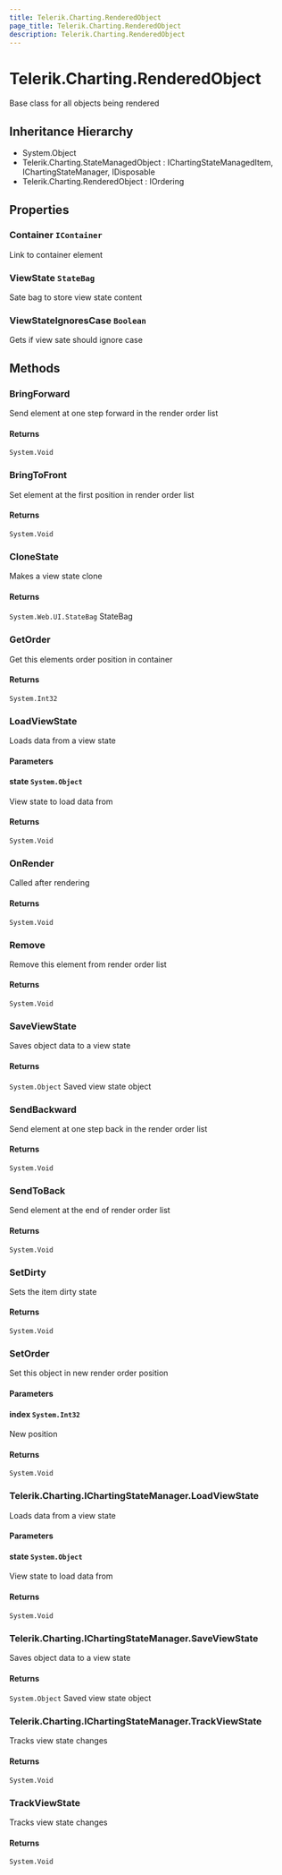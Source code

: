 ```yaml
---
title: Telerik.Charting.RenderedObject
page_title: Telerik.Charting.RenderedObject
description: Telerik.Charting.RenderedObject
---
```


# Telerik.Charting.RenderedObject

Base class for all objects being rendered

## Inheritance Hierarchy

* System.Object
* Telerik.Charting.StateManagedObject : IChartingStateManagedItem, IChartingStateManager, IDisposable
* Telerik.Charting.RenderedObject : IOrdering

## Properties

###  Container `IContainer`

Link to container element

###  ViewState `StateBag`

Sate bag to store view state content

###  ViewStateIgnoresCase `Boolean`

Gets if view sate should ignore case

## Methods

###  BringForward

Send element at one step forward in the render order list

#### Returns

`System.Void` 

###  BringToFront

Set element at the first position in render order list

#### Returns

`System.Void` 

###  CloneState

Makes a view state clone

#### Returns

`System.Web.UI.StateBag` StateBag

###  GetOrder

Get this elements order position in container

#### Returns

`System.Int32` 

###  LoadViewState

Loads data from a view state

#### Parameters

#### state `System.Object`

View state to load data from

#### Returns

`System.Void` 

###  OnRender

Called after rendering

#### Returns

`System.Void` 

###  Remove

Remove this  element from  render order list

#### Returns

`System.Void` 

###  SaveViewState

Saves object data to a view state

#### Returns

`System.Object` Saved view state object

###  SendBackward

Send element at one step back in the render order list

#### Returns

`System.Void` 

###  SendToBack

Send element at the end of render order list

#### Returns

`System.Void` 

###  SetDirty

Sets the item dirty state

#### Returns

`System.Void` 

###  SetOrder

Set this object in new render order position

#### Parameters

#### index `System.Int32`

New position

#### Returns

`System.Void` 

###  Telerik.Charting.IChartingStateManager.LoadViewState

Loads data from a view state

#### Parameters

#### state `System.Object`

View state to load data from

#### Returns

`System.Void` 

###  Telerik.Charting.IChartingStateManager.SaveViewState

Saves object data to a view state

#### Returns

`System.Object` Saved view state object

###  Telerik.Charting.IChartingStateManager.TrackViewState

Tracks view state changes

#### Returns

`System.Void` 

###  TrackViewState

Tracks view state changes

#### Returns

`System.Void` 

